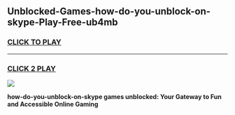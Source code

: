 
## Unblocked-Games-how-do-you-unblock-on-skype-Play-Free-ub4mb
<h3>
<a href="https://premium76.site?title=how-do-you-unblock-on-skype&ref=18A1">CLICK TO PLAY</a></h3>
<hr>

<h3>
<a href="https://premium76.site?title=how-do-you-unblock-on-skype&ref=18A1">CLICK 2 PLAY</a>
  
</h3>

<a href="https://premium76.site?title=how-do-you-unblock-on-skype&ref=18A1"><img src="https://clearcache.store/games.png"></a>


**how-do-you-unblock-on-skype games unblocked: Your Gateway to Fun and Accessible Online Gaming**
